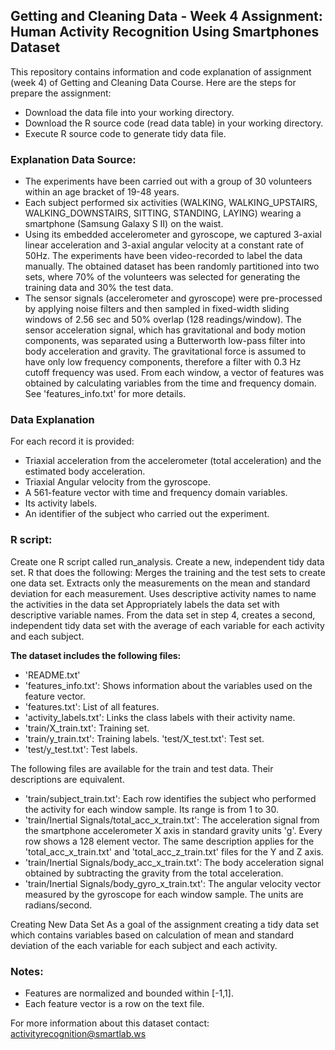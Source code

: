 

## Getting and Cleaning Data - Week 4 Assignment: Human Activity Recognition Using Smartphones Dataset

This repository contains information and code explanation of assignment (week 4) of Getting and Cleaning Data Course.
Here are the steps for prepare the assignment:

- Download the data file into your working directory.
- Download the R source code (read data table) in your working directory.
- Execute R source code to generate tidy data file.

### Explanation Data Source: 

- The experiments have been carried out with a group of 30 volunteers within an age bracket of 19-48 years. 
- Each subject performed six activities (WALKING, WALKING_UPSTAIRS, WALKING_DOWNSTAIRS, SITTING, STANDING, LAYING) wearing a smartphone (Samsung Galaxy S II) on the waist.
- Using its embedded accelerometer and gyroscope, we captured 3-axial linear acceleration and 3-axial angular velocity at a constant rate of 50Hz. The experiments have been video-recorded to label the data manually. The obtained dataset has been randomly partitioned into two sets, where 70% of the volunteers was selected for generating the training data and 30% the test data. 
- The sensor signals (accelerometer and gyroscope) were pre-processed by applying noise filters and then sampled in fixed-width sliding windows of 2.56 sec and 50% overlap (128 readings/window). The sensor acceleration signal, which has gravitational and body motion components, was separated using a Butterworth low-pass filter into body acceleration and gravity. The gravitational force is assumed to have only low frequency components, therefore a filter with 0.3 Hz cutoff frequency was used. From each window, a vector of features was obtained by calculating variables from the time and frequency domain. See 'features_info.txt' for more details. 


### Data Explanation 

For each record it is provided:
- Triaxial acceleration from the accelerometer (total acceleration) and the estimated body acceleration.
- Triaxial Angular velocity from the gyroscope. 
- A 561-feature vector with time and frequency domain variables. 
- Its activity labels. 
- An identifier of the subject who carried out the experiment.

### R script: 
Create one R script called run_analysis. Create a new, independent tidy data set.
R that does the following:
Merges the training and the test sets to create one data set.
Extracts only the measurements on the mean and standard deviation for each measurement.
Uses descriptive activity names to name the activities in the data set
Appropriately labels the data set with descriptive variable names.
From the data set in step 4, creates a second, independent tidy data set with the average of each variable for each activity and each subject.


**The dataset includes the following files:**

- 'README.txt'
- 'features_info.txt': Shows information about the variables used on the feature vector.
- 'features.txt': List of all features.
- 'activity_labels.txt': Links the class labels with their activity name.
- 'train/X_train.txt': Training set.
- 'train/y_train.txt': Training labels.
 'test/X_test.txt': Test set.
- 'test/y_test.txt': Test labels.

The following files are available for the train and test data. Their descriptions are equivalent. 

- 'train/subject_train.txt': Each row identifies the subject who performed the activity for each window sample. Its range is from 1 to 30. 
- 'train/Inertial Signals/total_acc_x_train.txt': The acceleration signal from the smartphone accelerometer X axis in standard gravity units 'g'. Every row shows a 128 element vector. The same description applies for the 'total_acc_x_train.txt' and 'total_acc_z_train.txt' files for the Y and Z axis. 
- 'train/Inertial Signals/body_acc_x_train.txt': The body acceleration signal obtained by subtracting the gravity from the total acceleration. 
- 'train/Inertial Signals/body_gyro_x_train.txt': The angular velocity vector measured by the gyroscope for each window sample. The units are radians/second. 

Creating New Data Set
As a goal of the assignment creating a tidy data set which contains variables based on calculation of mean and standard deviation of the each variable for each subject and each activity.

### Notes:
- Features are normalized and bounded within [-1,1].
- Each feature vector is a row on the text file.

For more information about this dataset contact: activityrecognition@smartlab.ws
